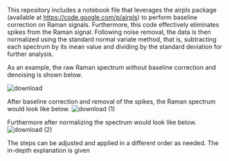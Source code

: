 This repository includes a notebook file that leverages the airpls package (available at https://code.google.com/p/airpls) to perform baseline correction on Raman signals. Furthermore, this code effectively eliminates spikes from the Raman signal. Following noise removal, the data is then normalized using the standard normal variate method, that is, subtracting each spectrum by its mean value and dividing by the standard deviation for further analysis.


As an example, the raw Raman spectrum without baseline correction and denoising is shown below.

![download](https://github.com/ArezooArdekani/Raman_spcetroscopy_baseline_correction/assets/94130390/c6a89e0e-d73b-4053-b06b-a0e73a1382d1)

After baseline correction and removal of the spikes, the Raman spectrum would look like below.
![download (1)](https://github.com/ArezooArdekani/Raman_spcetroscopy_baseline_correction/assets/94130390/73b84706-0768-401b-925e-8dfe59c9eddd)

Furthermore after normalizing the spectrum would look like below. 
![download (2)](https://github.com/ArezooArdekani/Raman_spcetroscopy_baseline_correction/assets/94130390/aaa2af8b-9d49-4e50-8f28-ef15b82e27b1)

The steps can be adjusted and applied in a different order as needed. The in-depth explanation is given 

